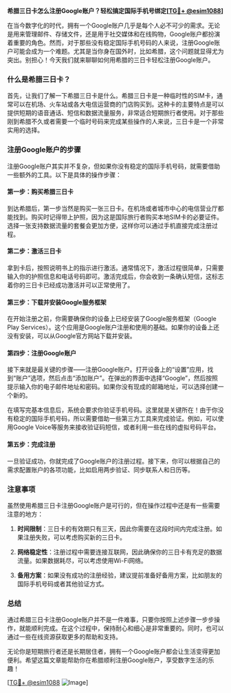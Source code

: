 **希腊三日卡怎么注册Google账户？轻松搞定国际手机号绑定[[TG💪+ @esim1088](https://t.me/s/esim1088)]**

在当今数字化的时代，拥有一个Google账户几乎是每个人必不可少的需求。无论是用来管理邮件、存储文件，还是用于社交媒体和在线购物，Google账户都扮演着重要的角色。然而，对于那些没有稳定国际手机号码的人来说，注册Google账户可能会成为一个难题。尤其是当你身在国外时，比如希腊，这个问题就显得尤为突出。别担心！今天我们就来聊聊如何用希腊的三日卡轻松注册Google账户。

### 什么是希腊三日卡？

首先，让我们了解一下希腊三日卡是什么。希腊三日卡是一种临时性的SIM卡，通常可以在机场、火车站或各大电信运营商的门店购买到。这种卡的主要特点是可以提供短期的语音通话、短信和数据流量服务，非常适合短期旅行者使用。对于那些刚到希腊不久或者需要一个临时号码来完成某些操作的人来说，三日卡是一个非常实用的选择。

### 注册Google账户的步骤

注册Google账户其实并不复杂，但如果你没有稳定的国际手机号码，就需要借助一些额外的工具。以下是具体的操作步骤：

#### 第一步：购买希腊三日卡

到达希腊后，第一步当然是购买一张三日卡。在机场或者城市中心的电信营业厅都能找到。购买时记得带上护照，因为这是国际旅行者购买本地SIM卡的必要证件。选择一张支持数据流量的套餐会更加方便，这样你可以通过手机直接完成注册过程。

#### 第二步：激活三日卡

拿到卡后，按照说明书上的指示进行激活。通常情况下，激活过程很简单，只需要输入你的护照信息和电话号码即可。激活完成后，你会收到一条确认短信，这标志着你的三日卡已经成功激活并可以正常使用了。

#### 第三步：下载并安装Google服务框架

在开始注册之前，你需要确保你的设备上已经安装了Google服务框架（Google Play Services）。这个应用是Google账户注册和使用的基础。如果你的设备上还没有安装，可以从Google官方网站下载并安装。

#### 第四步：注册Google账户

接下来就是最关键的步骤——注册Google账户。打开设备上的“设置”应用，找到“账户”选项，然后点击“添加账户”。在弹出的界面中选择“Google”，然后按照提示输入你的电子邮件地址和密码。如果你没有现成的邮箱地址，可以选择创建一个新的。

在填写完基本信息后，系统会要求你验证手机号码。这里就是关键所在！由于你没有稳定的国际手机号码，所以需要借助一些第三方工具来完成验证。例如，可以使用Google Voice等服务来接收验证码短信，或者利用一些在线的虚拟号码平台。

#### 第五步：完成注册

一旦验证成功，你就完成了Google账户的注册过程。接下来，你可以根据自己的需求配置账户的各项功能，比如启用两步验证、同步联系人和日历等。

### 注意事项

虽然使用希腊三日卡注册Google账户是可行的，但在操作过程中还是有一些需要注意的地方：

1. **时间限制**：三日卡的有效期只有三天，因此你需要在这段时间内完成注册。如果注册失败，可以考虑购买新的三日卡。
   
2. **网络稳定性**：注册过程中需要连接互联网，因此确保你的三日卡有充足的数据流量。如果数据耗尽，可以考虑使用Wi-Fi网络。

3. **备用方案**：如果没有成功的注册经验，建议提前准备好备用方案，比如朋友的国际手机号码或者其他验证方式。

### 总结

通过希腊三日卡注册Google账户并不是一件难事，只要你按照上述步骤一步步操作，就能顺利完成。在这个过程中，保持耐心和细心是非常重要的。同时，也可以通过一些在线资源获取更多的帮助和支持。

无论你是短期旅行者还是长期居住者，拥有一个Google账户都会让生活变得更加便利。希望这篇文章能帮助你在希腊顺利注册Google账户，享受数字生活的乐趣！

[[TG💪+ @esim1088](https://t.me/s/esim1088) ![Image](https://i.postimg.cc/4NQfJmqS/Snipaste-2025-05-13-00-14-12.png)]